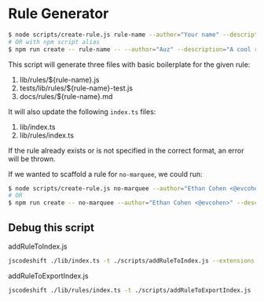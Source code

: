 # Rule Generator

```bash
$ node scripts/create-rule.js rule-name --author="Your name" --description="Description of the rule"
# OR with npm script alias
$ npm run create -- rule-name -- --author="Auz" --description="A cool rule"
```

This script will generate three files with basic boilerplate for the given rule:

1. lib/rules/${rule-name}.js
2. tests/lib/rules/${rule-name}-test.js
3. docs/rules/${rule-name}.md

It will also update the following `index.ts` files:

1. lib/index.ts
2. lib/rules/index.ts

If the rule already exists or is not specified in the correct format, an error will be thrown.

If we wanted to scaffold a rule for `no-marquee`, we could run:

```bash
$ node scripts/create-rule.js no-marquee --author="Ethan Cohen <@evcohen>" --description="Enforce <marquee> elements are not used."
# OR
$ npm run create -- no-marquee --author="Ethan Cohen <@evcohen>" --description="Enforce <marquee> elements are not used."
```

## Debug this script

addRuleToIndex.js

```bash
jscodeshift ./lib/index.ts -t ./scripts/addRuleToIndex.js --extensions ts --parser flow --ruleName=rule-name --rulePath=./lib/rules/rule-name.ts
```

addRuleToExportIndex.js

```bash
jscodeshift ./lib/rules/index.ts -t ./scripts/addRuleToExportIndex.js --extensions ts --parser flow --ruleName=rule-name --exportIndexFilePath=./lib/rules/index.ts
```

